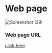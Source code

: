 
# Web page 
![Screenshot (29)](https://user-images.githubusercontent.com/85416370/174435400-ec0ce3a2-255e-415c-9d12-7b712f1bf58a.png)

### Web page URL

[click here](https://ahmed-sl.github.io/wether-web-/)

